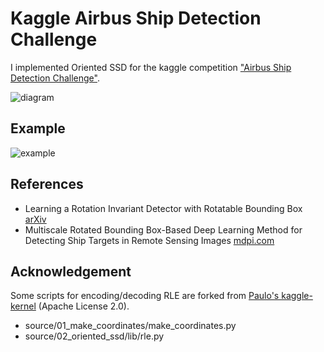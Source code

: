 Kaggle Airbus Ship Detection Challenge
====

I implemented Oriented SSD for the kaggle competition ["Airbus Ship Detection Challenge"](https://www.kaggle.com/c/airbus-ship-detection).

![diagram](https://raw.githubusercontent.com/toshi-k/kaggle-airbus-ship-detection-challenge/master/img/diagram.png)

## Example
![example](https://raw.githubusercontent.com/toshi-k/kaggle-airbus-ship-detection-challenge/master/img/examples.png)

## References

- Learning a Rotation Invariant Detector with Rotatable Bounding Box [arXiv](https://arxiv.org/abs/1711.09405)
- Multiscale Rotated Bounding Box-Based Deep Learning Method for Detecting Ship Targets in Remote Sensing Images [mdpi.com](https://www.mdpi.com/1424-8220/18/8/2702)

## Acknowledgement
Some scripts for encoding/decoding RLE are forked from [Paulo's kaggle-kernel](https://www.kaggle.com/paulorzp/run-length-encode-and-decode) (Apache License 2.0).

- source/01_make_coordinates/make_coordinates.py
- source/02_oriented_ssd/lib/rle.py
